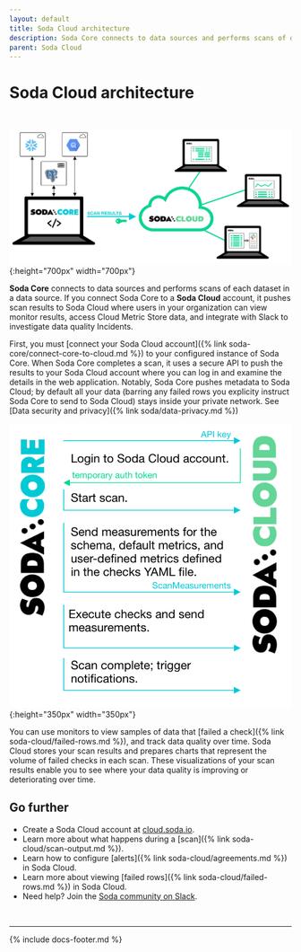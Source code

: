 ```yaml
---
layout: default
title: Soda Cloud architecture
description: Soda Core connects to data sources and performs scans of datasets. If you connect Soda Core to a Soda Cloud account, it pushes scan results to Soda Cloud.
parent: Soda Cloud
---
```


# Soda Cloud architecture

<br />

![soda-cloud-arch-core](/assets/images/soda-cloud-arch-core.png){:height="700px" width="700px"}

**Soda Core** connects to data sources and performs scans of each dataset in a data source. If you connect Soda Core to a **Soda Cloud** account, it pushes scan results to Soda Cloud where users in your organization can view monitor results, access Cloud Metric Store data, and integrate with Slack to investigate data quality Incidents.

First, you must [connect your Soda Cloud account]({% link soda-core/connect-core-to-cloud.md %}) to your configured instance of Soda Core.  When Soda Core completes a scan, it uses a secure API to push the results to your Soda Cloud account where you can log in and examine the details in the web application. Notably, Soda Core pushes metadata to Soda Cloud; by default all your data (barring any failed rows you explicity instruct Soda Core to send to Soda Cloud) stays inside your private network. See [Data security and privacy]({% link soda/data-privacy.md %})

![scan-with-cloud](/assets/images/scan-with-cloud.png){:height="350px" width="350px"}

You can use monitors to view samples of data that [failed a check]({% link soda-cloud/failed-rows.md %}), and track data quality over time. Soda Cloud stores your scan results and prepares charts that represent the volume of failed checks in each scan. These visualizations of your scan results enable you to see where your data quality is improving or deteriorating over time.


## Go further

* Create a Soda Cloud account at [cloud.soda.io](https://cloud.soda.io/signup).
* Learn more about what happens during a [scan]({% link soda-cloud/scan-output.md %}).
* Learn how to configure [alerts]({% link soda-cloud/agreements.md %}) in Soda Cloud.
* Learn more about viewing [failed rows]({% link soda-cloud/failed-rows.md %}) in Soda Cloud.
* Need help? Join the <a href="http://community.soda.io/slack" target="_blank"> Soda community on Slack</a>.

<br />

---
{% include docs-footer.md %}
